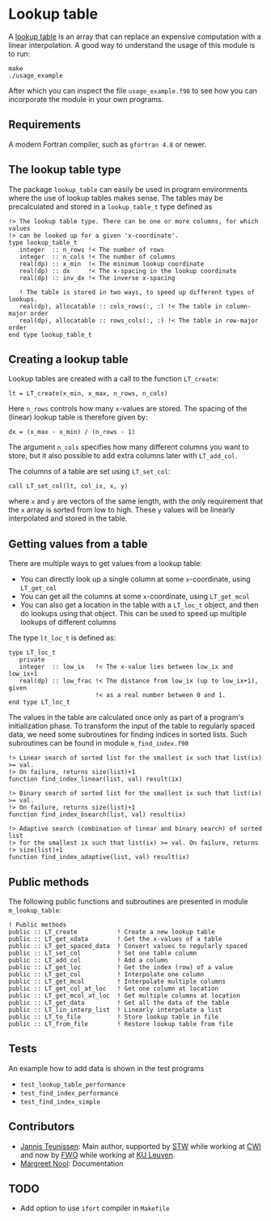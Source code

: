 # Lookup table

A [lookup table](https://en.wikipedia.org/wiki/Lookup_table) is an array that
can replace an expensive computation with a linear interpolation. A good way to
understand the usage of this module is to run:

    make
    ./usage_example

After which you can inspect the file `usage_example.f90` to see how you can
incorporate the module in your own programs.

## Requirements

A modern Fortran compiler, such as `gfortran 4.8` or newer.

## The lookup table type

The package `lookup_table` can easily be used in program environments where the
use of lookup tables makes sense. The tables may be precalculated and stored in
a `lookup_table_t` type defined as

    !> The lookup table type. There can be one or more columns, for which values
    !> can be looked up for a given 'x-coordinate'.
    type lookup_table_t
       integer  :: n_rows !< The number of rows
       integer  :: n_cols !< The number of columns
       real(dp) :: x_min  !< The minimum lookup coordinate
       real(dp) :: dx     !< The x-spacing in the lookup coordinate
       real(dp) :: inv_dx !< The inverse x-spacing

       ! The table is stored in two ways, to speed up different types of lookups.
       real(dp), allocatable :: cols_rows(:, :) !< The table in column-major order
       real(dp), allocatable :: rows_cols(:, :) !< The table in row-major order
    end type lookup_table_t

## Creating a lookup table

Lookup tables are created with a call to the function `LT_create`:

    lt = LT_create(x_min, x_max, n_rows, n_cols)

Here `n_rows` controls how many `x`-values are stored. The spacing of the
(linear) lookup table is therefore given by:

    dx = (x_max - x_min) / (n_rows - 1)

The argument `n_cols` specifies how many different columns you want to store,
but it also possible to add extra columns later with `LT_add_col`.

The columns of a table are set using `LT_set_col`:

    call LT_set_col(lt, col_ix, x, y)

where `x` and `y` are vectors of the same length, with the only requirement that
the `x` array is sorted from low to high. These `y` values will be linearly
interpolated and stored in the table.

## Getting values from a table

There are multiple ways to get values from a lookup table:

* You can directly look up a single column at some `x`-coordinate, using
  `LT_get_col`
* You can get all the columns at some `x`-coordinate, using
  `LT_get_mcol`
* You can also get a location in the table with a `LT_loc_t` object, and then do
  lookups using that object. This can be used to speed up multiple lookups of
  different columns

The type `lt_loc_t` is defined as:

    type LT_loc_t
       private
       integer  :: low_ix   !< The x-value lies between low_ix and low_ix+1
       real(dp) :: low_frac !< The distance from low_ix (up to low_ix+1), given
                            !< as a real number between 0 and 1.
    end type LT_loc_t

The values in the table are calculated once only as part of a program's
initialization phase. To transform the input of the table to regularly spaced
data, we need some subroutines for finding indices in sorted lists. Such
subroutines can be found in module `m_find_index.f90`

    !> Linear search of sorted list for the smallest ix such that list(ix) >= val.
    !> On failure, returns size(list)+1
    function find_index_linear(list, val) result(ix)

    !> Binary search of sorted list for the smallest ix such that list(ix) >= val.
    !> On failure, returns size(list)+1
    function find_index_bsearch(list, val) result(ix)

    !> Adaptive search (combination of linear and binary search) of sorted list
    !> for the smallest ix such that list(ix) >= val. On failure, returns
    !> size(list)+1
    function find_index_adaptive(list, val) result(ix)

## Public methods

The following public functions and subroutines are presented in module
`m_lookup_table`:

    ! Public methods
    public :: LT_create           ! Create a new lookup table
    public :: LT_get_xdata        ! Get the x-values of a table
    public :: LT_get_spaced_data  ! Convert values to regularly spaced
    public :: LT_set_col          ! Set one table column
    public :: LT_add_col          ! Add a column
    public :: LT_get_loc          ! Get the index (row) of a value
    public :: LT_get_col          ! Interpolate one column
    public :: LT_get_mcol         ! Interpolate multiple columns
    public :: LT_get_col_at_loc   ! Get one column at location
    public :: LT_get_mcol_at_loc  ! Get multiple columns at location
    public :: LT_get_data         ! Get all the data of the table
    public :: LT_lin_interp_list  ! Linearly interpolate a list
    public :: LT_to_file          ! Store lookup table in file
    public :: LT_from_file        ! Restore lookup table from file

## Tests

An example how to add data is shown in the test programs

* `test_lookup_table_performance`
* `test_find_index_performance`
* `test_find_index_simple`

## Contributors

* [Jannis Teunissen](http://teunissen.net/): Main author, supported
  by [STW](http://www.stw.nl/) while working at [CWI](https://www.cwi.nl/) and
  now by [FWO](http://www.fwo.be/) while working
  at [KU Leuven](https://wis.kuleuven.be/CmPA).
* [Margreet Nool](https://www.cwi.nl/people/211): Documentation

## TODO

* Add option to use `ifort` compiler in `Makefile`
